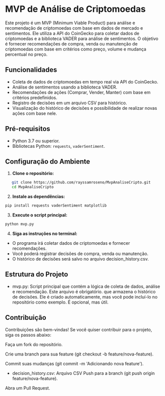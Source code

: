 # MVP de Análise de Criptomoedas

Este projeto é um MVP (Minimum Viable Product) para análise e recomendação de criptomoedas com base em dados de mercado e sentimentos. Ele utiliza a API do CoinGecko para coletar dados de criptomoedas e a biblioteca VADER para análise de sentimentos. O objetivo é fornecer recomendações de compra, venda ou manutenção de criptomoedas com base em critérios como preço, volume e mudança percentual no preço.

## Funcionalidades

- Coleta de dados de criptomoedas em tempo real via API do CoinGecko.
- Análise de sentimentos usando a biblioteca VADER.
- Recomendações de ações (Comprar, Vender, Manter) com base em critérios predefinidos.
- Registro de decisões em um arquivo CSV para histórico.
- Visualização do histórico de decisões e possibilidade de realizar novas ações com base nele.

## Pré-requisitos

- Python 3.7 ou superior.
- Bibliotecas Python: `requests`, `vaderSentiment`.

## Configuração do Ambiente

1. **Clone o repositório:**

```bash
   git clone https://github.com/rayssamroseno/MvpAnaliseCripto.git
   cd MvpAnaliseCripto
```

2. **Instale as dependências:**

```bash
pip install requests vaderSentiment matplotlib
```

3. **Execute o script principal:**

```bash
python mvp.py
```

4. **Siga as instruções no terminal:**

- O programa irá coletar dados de criptomoedas e fornecer recomendações.
- Você poderá registrar decisões de compra, venda ou manutenção.
- O histórico de decisões será salvo no arquivo decision_history.csv.

## Estrutura do Projeto

- mvp.py: Script principal que contém a lógica de coleta de dados, análise e recomendação. Este arquivo é obrigatório.
que armazena o histórico de decisões. Ele é criado automaticamente, mas você pode incluí-lo no repositório como exemplo. É opcional, mas útil.

## Contribuição

Contribuições são bem-vindas! Se você quiser contribuir para o projeto, siga os passos abaixo:

Faça um fork do repositório.

Crie uma branch para sua feature (git checkout -b feature/nova-feature).

Commit suas mudanças (git commit -m 'Adicionando nova feature').

- decision_history.csv: Arquivo CSV 
Push para a branch (git push origin feature/nova-feature).

Abra um Pull Request.


